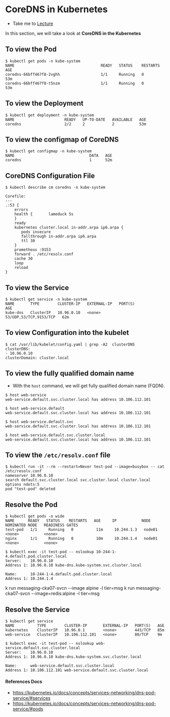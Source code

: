 # CoreDNS in Kubernetes

  - Take me to [Lecture](https://kodekloud.com/topic/coredns-in-kubernetes/)

In this section, we will take a look at **CoreDNS in the Kubernetes**


## To view the Pod

```
$ kubectl get pods -n kube-system
NAME                                      READY   STATUS    RESTARTS   AGE
coredns-66bff467f8-2vghh                  1/1     Running   0          53m
coredns-66bff467f8-t5nzm                  1/1     Running   0          53m
```

## To view the Deployment

```
$ kubectl get deployment -n kube-system
NAME                      READY   UP-TO-DATE   AVAILABLE   AGE
coredns                   2/2     2            2           53m
```

## To view the configmap of CoreDNS

```
$ kubectl get configmap -n kube-system
NAME                                 DATA   AGE
coredns                              1      52m
```

## CoreDNS Configuration File

```
$ kubectl describe cm coredns -n kube-system

Corefile:
---
.:53 {
    errors
    health {       lameduck 5s
    }
    ready
    kubernetes cluster.local in-addr.arpa ip6.arpa {
       pods insecure
       fallthrough in-addr.arpa ip6.arpa
       ttl 30
    }
    prometheus :9153
    forward . /etc/resolv.conf
    cache 30
    loop
    reload
}
```

## To view the Service 

```
$ kubectl get service -n kube-system
NAME       TYPE        CLUSTER-IP   EXTERNAL-IP   PORT(S)                  AGE
kube-dns   ClusterIP   10.96.0.10   <none>        53/UDP,53/TCP,9153/TCP   62m
```

## To view Configuration into the kubelet 

```
$ cat /var/lib/kubelet/config.yaml | grep -A2  clusterDNS
clusterDNS:
- 10.96.0.10
clusterDomain: cluster.local

```

## To view the fully qualified domain name

- With the `host` command, we will get fully qualified domain name (FQDN).

```
$ host web-service
web-service.default.svc.cluster.local has address 10.106.112.101

$ host web-service.default
web-service.default.svc.cluster.local has address 10.106.112.101

$ host web-service.default.svc
web-service.default.svc.cluster.local has address 10.106.112.101

$ host web-service.default.svc.cluster.local
web-service.default.svc.cluster.local has address 10.106.112.101
```

## To view the `/etc/resolv.conf` file

```
$ kubectl run -it --rm --restart=Never test-pod --image=busybox -- cat /etc/resolv.conf
nameserver 10.96.0.10
search default.svc.cluster.local svc.cluster.local cluster.local
options ndots:5
pod "test-pod" deleted
```

## Resolve the Pod 

```
$ kubectl get pods -o wide
NAME      READY   STATUS    RESTARTS   AGE     IP           NODE     NOMINATED NODE   READINESS GATES
test-pod   1/1     Running   0          11m     10.244.1.3   node01   <none>           <none>
nginx      1/1     Running   0          10m     10.244.1.4   node01   <none>           <none>

$ kubectl exec -it test-pod -- nslookup 10-244-1-4.default.pod.cluster.local
Server:    10.96.0.10
Address 1: 10.96.0.10 kube-dns.kube-system.svc.cluster.local

Name:      10-244-1-4.default.pod.cluster.local
Address 1: 10.244.1.4 
```
k run messaging-cka07-svcn --image alpine -l tier=msg
k run messaging-cka07-svcn --image=redis:alpine -l tier=msg
## Resolve the Service

```
$ kubectl get service
NAME          TYPE        CLUSTER-IP       EXTERNAL-IP   PORT(S)   AGE
kubernetes    ClusterIP   10.96.0.1        <none>        443/TCP   85m
web-service   ClusterIP   10.106.112.101   <none>        80/TCP    9m

$ kubectl exec -it test-pod -- nslookup web-service.default.svc.cluster.local
Server:    10.96.0.10
Address 1: 10.96.0.10 kube-dns.kube-system.svc.cluster.local

Name:      web-service.default.svc.cluster.local
Address 1: 10.106.112.101 web-service.default.svc.cluster.local

```


#### References Docs

- https://kubernetes.io/docs/concepts/services-networking/dns-pod-service/#services
- https://kubernetes.io/docs/concepts/services-networking/dns-pod-service/#pods
